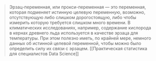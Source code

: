 > Эрзац-переменная, или прокси-переменная — это переменная, которая подменяет истинную целевую переменную, возможно, отсутствующую либо слишком дорогостоящую, либо чтобы измерить которую требуется слишком много времени. В климатических исследованиях, например, содержание кислорода в кернах древнего льда используется в качестве эрзаца для температуры. При этом полезно иметь, по крайней мере, немного данных об истинной целевой переменной, чтобы можно было определить силу их связи с эрзацем.
> [[Практическая статистика для специалистов Data Science]]